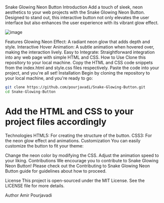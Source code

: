 Snake Glowing Neon Button
Introduction
Add a touch of sleek, neon aesthetics to your web projects with the Snake Glowing Neon Button. Designed to stand out, this interactive button not only elevates the user interface but also enhances the user experience with its vibrant glow effect.

![image](https://github.com/pourjavadi/Snake-Glowing-Button/assets/116521724/5a8bfb0c-fcb9-4ac7-9ea9-a9ccf80a6b29)

Features
Glowing Neon Effect: A radiant neon glow that adds depth and style.
Interactive Hover Animation: A subtle animation when hovered over, making the interaction lively.
Easy to Integrate: Straightforward integration into any web page with simple HTML and CSS.
How to Use
Clone this repository to your local machine.
Copy the HTML and CSS code snippets from the index.html and style.css files respectively.
Paste the code into your project, and you're all set!
Installation
Begin by cloning the repository to your local machine, and you're ready to go:

```bash
git clone https://github.com/pourjavadi/Snake-Glowing-Button.git
cd Snake-Glowing-Button
```
# Add the HTML and CSS to your project files accordingly

Technologies
HTML5: For creating the structure of the button.
CSS3: For the neon glow effect and animations.
Customization
You can easily customize the button to fit your theme:

Change the neon color by modifying the CSS.
Adjust the animation speed to your liking.
Contributions
We encourage you to contribute to Snake Glowing Neon Button! Please check out the Contributing to Snake Glowing Neon Button guide for guidelines about how to proceed.

License
This project is open-sourced under the MIT License. See the LICENSE file for more details.

Author Amir Pourjavadi

